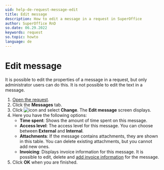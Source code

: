 ```yaml
---
uid: help-de-request-message-edit
title: Edit message
description: How to edit a message in a request in SuperOffice
author: SuperOffice RnD
so.date: 06.29.2022
keywords: request
so.topic: howto
language: de
---
```


# Edit message

It is possible to edit the properties of a message in a request, but only administrator users can do this. It is not possible to edit the text in a message.

1. [Open the request][1].
2. Click the **Messages** tab.
3. Click ![icon][img1] and select **Change**. The **Edit message** screen displays.
4. Here you have the following options:
    * **Time spent**: Shows the amount of time spent on this message.
    * **Access level**: The access level for this message. You can choose between **External** and **Internal**.
    * **Attachments**: If the message contains attachments, they are shown in this table. You can delete existing attachments, but you cannot add new ones.
    * **Invoicing**: Displays invoice information for this message. It is possible to edit, delete and [add invoice information][2] for the message.
5. Click **OK** when you are finished.

<!-- Referenced links -->
[1]: ../index.md#open
[2]: create.md#invoice-information

<!-- Referenced images -->
[img1]: ../../../../media/icons/btn-menu.png

